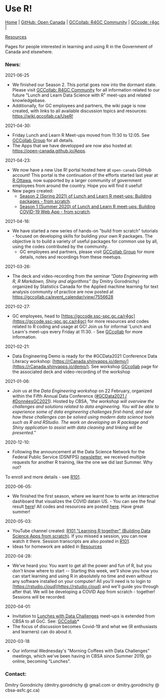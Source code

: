 # Use R!

[ Home](https://open-canada.github.io/UseR/) | 
[ GitHub: Open Canada](https://github.com/open-canada) | 
[ GCCollab: R4GC Community](https://gccollab.ca/groups/profile/7391537/r4gc) |
[ GCcode: r4gc](https://gccode.ssc-spc.gc.ca/r4gc) | 
<!-- [ Lunch and Learn](learn2021.md) | -->
[ Resources](resources.md) 


Pages for people interested in learning and using R in the Government of Canada and elsewhere.



### News:  

2021-06-25
- We finished our Season 2. This portal goes now into the dormant state. Please visit [ GCCollab: R4GC Community](https://gccollab.ca/groups/profile/7391537/r4gc) for all information related to our future "Lunch and Learn Data Science with R" meet-ups and related knowledgebase.
- Additionally, for GC employees and partners, the wiki page is now created, with links to all available discussion topics and resources: <https://wiki.gccollab.ca/UseR!>

2021-04-30: 
- Friday Lunch and Learn R Meet-ups moved from 11:30 to 12:05. See [ GCCollab Group](https://gccollab.ca/groups/profile/7855030/friday-lunch-and-learn-r-meet-ups) for all details. 
- The Apps that we have developped are now also hosted at: <https://open-canada.github.io/Apps>.

2021-04-23: 
- We now have a new Use R! portal hosted here at `open-canada` GitHub account! This portal is the continuation of the efforts started last year at [R Ottawa](https://IVI-M.github.io/R-Ottawa/), now supported by a larger community of government employees from  around the country. Hope you will find it useful!
- New pages created:
  - [ Season 2 (Spring 2021) of Lunch and Learn R meet-ups: Building packages - from scratch](learn2021.md). 
  - [ Season 1 (Summer 2020) of Lunch and Learn R meet-ups: Building COVID-19 Web App - from scratch](learn2020.md). 


2021-04-16: 
- We have started a new series of hands-on "build from scratch" tutorials - focused on developing skills for building your own R packages.  The objective is to build a variety of useful packages for common use by all, using the codes contributed by the community.
   -  GC employees and partners, please visit  [ GCCollab Group](https://gccollab.ca/groups/profile/7855030/friday-lunch-and-learn-r-meet-ups) for more details, notes and recordings from these meetups. 


2021-03-26: 
- The deck and video-recording from the 
seminar  *"Data Engineering with R, R Markdown, Shiny and algorithms"* (by Dmitry Gorodnichy)
organized by Statistics Canada for the Applied machine learning for text analysis community of practice are now posted at  <https://gccollab.ca/event_calendar/view/7556628> 

2021-02-27: 
- GC employees, head to [https://gccode.ssc-spc.gc.ca/r4gc](https://gccode.ssc-spc.gc.ca/r4gc) for more resources and codes related to R coding and usage at GC! Join us for informal 'Lunch and Learn's meet-ups every Friday at 11:30. - See [GCcollab](https://gccollab.ca/groups/activity/7071541) for more information.

2021-02-21:
- Data Engineering Demo is ready for the #GCData2021 Conference Data Literacy workshop: [https://rCanada.shinyapps.io/demo/](https://rCanada.shinyapps.io/demo/). See workshop [GCcollab](https://gccollab.ca/groups/activity/7071541) page for the associated deck and video-recording of the workshop

2021-01-06:
- Join us at the *Data Engineering workshop* on 22 February, organized within the Fifth Annual Data Conference ([#GCData2021 / #DonnéesGC2021](https://wiki.gccollab.ca/2021_Data_Conference/Agenda)). Hosted by CBSA, *"the workshop will overview the challenges and solutions related to data engineering. You will be able to experience some of data engineering  challenges first-hand, and see how these challenges can be solved using  modern  data science tools such as R and RStudio. The work on developing an R package and Shiny application to assist with data cleaning and linking will be presented."* 


2020-12-10:
- Following the announcement at the Data Science Network for the Federal Public Service (DSNFPS) [newsletter](https://www.statcan.gc.ca/eng/data-science/network/newsletter), we received multiple requests for another R training, like the one we did last Summer. Why not?
<!-- - Let's do it then!  Tentative starting date -  First Friday of March 2021 (after #GCData2021  Conference).
We will show you how to use Data Science (in R) to gain
insights from the [Public Service Employee Survey (PSES)](https://www.canada.ca/en/treasury-board-secretariat/services/innovation/public-service-employee-survey.html) results - similar to how this is done [here](https://itrack.shinyapps.io/PSES/). -->
To enroll and more details - see [ R101](learn2021.md).    

2020-06-05:
- We finished the first season, where we learnt how to write an interactive dashboard that visualizes the COVID datain US. - You can see the final result [here](https://itrack.shinyapps.io/covid/us.Rmd)!   All codes and resourcea are posted [here](https://github.com/IVI-M/R-Ottawa/tree/master/r101). Have great summer!

<!-- 
2020-05-13:
-  35 mins a week seemed not enough... Following requests, we'll add another R101 "Lunch and Learn" session on Fridays, the same time.
-->

2020-05-03:
- YouTube channel created: [R101 "Learning R together" (Building Data Science Apps from scratch)](https://www.youtube.com/playlist?list=PLUogPW3t8g0RFvDGyKo1murnQUaSJxEPl). If you missed a session, you can now watch it there. Session transcripts are also posted in  [ R101](101.md).
- Ideas for homework are added in [ Resources](resources.md)

2020-04-28:
- We've heard you: You want to get all the power and fun of R, but you don't know where to start --  Starting this week, we'll show you how you can start learning and using R in absolutely no time and even without any software installed on your computer! All you'll need is to login to [https://rstudio.cloud](https://rstudio.cloud) and we'll guide you through after that. We will be developing a COVID App from scratch - together! Sessions will be recorded. 

<!-- 2020-04-15: 
- Codes to read Covid data from UofT and JHU are added to [ /r101](https://github.com/IVI-M/R-Ottawa/tree/master/r101) folder.
-->

2020-04-01:     
- Invitation to [Lunches with Data Challenges](meetups.md) meet-ups is extended from CBSA to all GoC. See: [GCCollab](https://gccollab.ca/discussion/view/4482867/enlunches-with-data-challenges-on-wednesdays-on-rfr)* 
- The focus of discussion becomes Covid-19 and what we (R enthusiasts and learners) can do about it.

2020-03-18
- Our informal Wednesday's "Morning Coffees with Data Challenges" meetings, which we've been having in CBSA since  Summer 2019, go online,  becoming "Lunches".



### Contact:

Dmitry Gorodnichy  (dmitry.gorodnichy @ gmail.com or dmitry.gorodnichy @ cbsa-asfc.gc.ca)
<!-- Questions/comments: dg@ivim.ca (dmitry@gorodnichy.ca) or via gcconnex.ca -->
